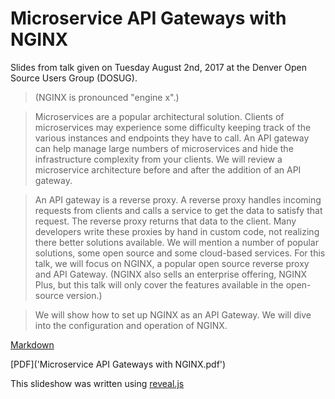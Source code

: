 # Microservice API Gateways with NGINX

Slides from talk given on Tuesday August 2nd, 2017 at the Denver Open Source Users Group (DOSUG).

>(NGINX is pronounced "engine x".) 

>Microservices are a popular architectural solution. Clients of microservices may experience some difficulty keeping track of the various instances and endpoints they have to call. An API gateway can help manage large numbers of microservices and hide the infrastructure complexity from your clients. We will review a microservice architecture before and after the addition of an API gateway. 

>An API gateway is a reverse proxy. A reverse proxy handles incoming requests from clients and calls a service to get the data to satisfy that request. The reverse proxy returns that data to the client. Many developers write these proxies by hand in custom code, not realizing there better solutions available. We will mention a number of popular solutions, some open source and some cloud-based services. For this talk, we will focus on NGINX, a popular open source reverse proxy and API Gateway. (NGINX also sells an enterprise offering, NGINX Plus, but this talk will only cover the features available in the open-source version.) 

>We will show how to set up NGINX as an API Gateway. We will dive into the configuration and operation of NGINX. 

[Markdown]('api-gateway-nginx.md')

[PDF]('Microservice API Gateways with NGINX.pdf')

This slideshow was written using [reveal.js](https://github.com/hakimel/reveal.js)

